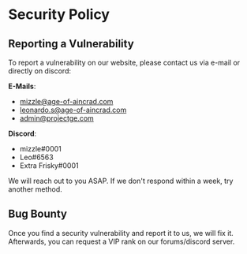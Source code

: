 # Security Policy

## Reporting a Vulnerability

To report a vulnerability on our website, please contact us via e-mail or directly on discord:

**E-Mails**:
- [mizzle@age-of-aincrad.com](mailto:mizzle@age-of-aincrad.com?subject=AoA%20Security%20Vulnerability)
- [leonardo.s@age-of-aincrad.com](mailto:leonardo.s@age-of-aincrad.com?subject=AoA%20Security%20Vulnerability)
- [admin@projectge.com](mailto:admin@projectge.com?subject=AoA%20Security%20Vulnerability)

**Discord**:
- mizzle#0001
- Leo#6563
- Extra Frisky#0001

We will reach out to you ASAP.
If we don't respond within a week, try another method.

## Bug Bounty

Once you find a security vulnerability and report it to us, we will fix it.
Afterwards, you can request a VIP rank on our forums/discord server.
